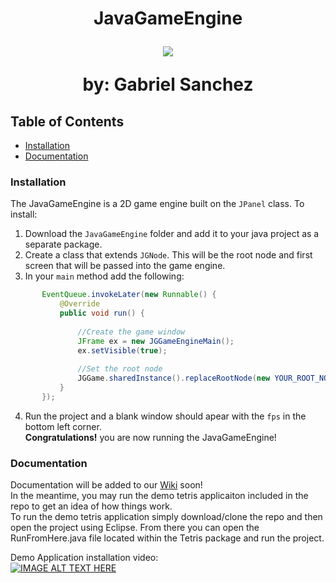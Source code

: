 # <p align='center'>JavaGameEngine</p><p align='center'><img src='https://i.imgur.com/F7ymLoY.png'/></p><p align='center'>by: Gabriel Sanchez</p>
## Table of Contents
* [Installation](#installation)
* [Documentation](#documentation)

### Installation
The JavaGameEngine is a 2D game engine built on the `JPanel` class. 
To install:
1) Download the `JavaGameEngine` folder and add it to your java project 
as a separate package. 
2) Create a class that extends `JGNode`. This will be the root node and first screen that will be passed into the game engine.
3) In your `main` method add the following: 
 ```java
        EventQueue.invokeLater(new Runnable() {
            @Override
            public void run() {    
                
                //Create the game window
                JFrame ex = new JGGameEngineMain();
                ex.setVisible(true);  
                
                //Set the root node
                JGGame.sharedInstance().replaceRootNode(new YOUR_ROOT_NODE_CLASS_CONSTRUCTOR_HERE());
            }
        });
```
4) Run the project and a blank window should apear with the `fps` in the bottom left corner.
<br><b>Congratulations!</b> you are now running the JavaGameEngine! 

### Documentation
Documentation will be added to our [Wiki](https://github.com/gsanchez1117/JavaGameEngine/wiki) soon!<br>
In the meantime, you may run the demo tetris applicaiton included in the repo to get an idea of how things work.<br>
To run the demo tetris application simply download/clone the repo and then open the project using Eclipse. From there you can open the RunFromHere.java file located within the Tetris package and run the project.

Demo Application installation video:<br>
[![IMAGE ALT TEXT HERE](https://img.youtube.com/vi/iWX19vh12Eg/0.jpg)](https://youtu.be/iWX19vh12Eg)
